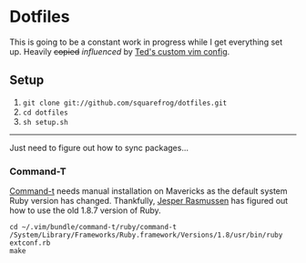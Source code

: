 # Dotfiles

This is going to be a constant work in progress while I get everything set up. Heavily ~~copied~~ _influenced_ by [Ted's custom vim config](https://github.com/tedkulp/vim-config).

## Setup

1. `git clone git://github.com/squarefrog/dotfiles.git`
2. `cd dotfiles`
3. `sh setup.sh`

---
Just need to figure out how to sync packages...


### Command-T

[Command-t](https://github.com/wincent/Command-T) needs manual installation on Mavericks as the default system Ruby version has changed. Thankfully, [Jesper Rasmussen](http://jesperrasmussen.com/2013/11/04/setting-up-command-t-for-macvim-on-os-x-mavericks/) has figured out how to use the old 1.8.7 version of Ruby.

    cd ~/.vim/bundle/command-t/ruby/command-t
    /System/Library/Frameworks/Ruby.framework/Versions/1.8/usr/bin/ruby extconf.rb
    make